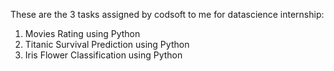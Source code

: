 These are the 3 tasks assigned by codsoft to me for datascience internship:
1) Movies Rating using Python
2) Titanic Survival Prediction using Python
3) Iris Flower Classification using Python
